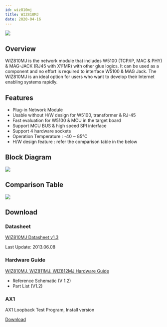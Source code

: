 ```yaml
---
id: wiz810mj
title: WIZ810MJ
date: 2020-04-16
---
```


![](/img/products/wiz810mj/810mj.jpg)

## Overview

WIZ810MJ is the network module that includes W5100 (TCP/IP, MAC & PHY) & MAG-JACK (RJ45 with X’FMR) with other glue logics. It can be used as a component and no effort is required to interface W5100 & MAG Jack. The WIZ810MJ is an ideal option for users who want to develop their Internet enabling systems rapidly.

## Features

- Plug-in Network Module
- Usable without H/W design for W5100, transformer & RJ-45
- Fast evaluation for W5100 & MCU in the target board
- Support MCU BUS & high speed SPI interface
- Support 4 hardware sockets
- Operation Temperature : -40 ~ 85℃
- H/W design feature : refer the comparison table in the below

## Block Diagram

![](/img/products/wiz810mj/WIZ810MJ.jpg)

## Comparison Table

![](/img/products/wiz810mj/comparison-table.jpg)

## Download

### Datasheet

<a href="/img/products/wiz810mj/WIZ810MJ_DS_V130E.pdf" target="_blank">WIZ810MJ Datasheet v1.3</a>

Last Update: 2013.06.08

### Hardware Guide

<a href="/img/products/wiz810mj/WIZ8xx_MJ_Hardware.zip" target="_blank">WIZ810MJ, WIZ811MJ, WIZ812MJ Hardware Guide</a>

- Reference Schematic (V 1.2)
- Part List (V1.2)

### AX1

AX1 Loopback Test Program, Install version

<a href="/img/products/wiz820io/AX1.zip" target="_blank">Download</a>
